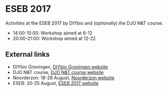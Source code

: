 # ESEB 2017

Activities at the ESEB 2017 by DIYbio and (optionally) the DJO N&T course.

 * 14:00-15:00: Workshop aimed at 6-12
 * 20:00-21:00: Workshop aimed at 12-22

## External links

 * DIYbio Groningen, [DIYbio Groningen website](http://www.diybiogroningen.org/)
 * DJO N&T course, [DJO N&T course website](https://github.com/dpstruwe/N-T-cursus-DJOG)
 * Noorderzon: 18-28 August, [Noorderzon website](https://www.noorderzon.nl/)
 * ESEB: 20-25 August, [ESEB 2017 website](http://www.eseb2017.nl/home/)

